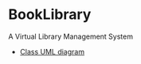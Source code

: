 # BookLibrary
A Virtual Library Management System

- [Class UML diagram](https://drive.google.com/file/d/153b2Fl2pYbJZ7KRBqC7g3ISu97mfzdCL/view?usp=sharing)